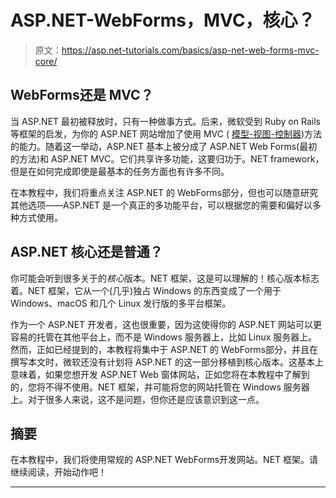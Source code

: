 # ASP.NET-WebForms，MVC，核心？

> 原文：<https://asp.net-tutorials.com/basics/asp-net-web-forms-mvc-core/>

## WebForms还是 MVC？

当 ASP.NET 最初被释放时，只有一种做事方式。后来，微软受到 Ruby on Rails 等框架的启发，为你的 ASP.NET 网站增加了使用 MVC ( [模型-视图-控制器](https://en.wikipedia.org/wiki/Model%E2%80%93view%E2%80%93controller))方法的能力。随着这一举动，ASP.NET 基本上被分成了 ASP.NET Web Forms(最初的方法)和 ASP.NET MVC。它们共享许多功能，这要归功于。NET framework，但是在如何完成即使是最基本的任务方面也有许多不同。

在本教程中，我们将重点关注 ASP.NET 的 WebForms部分，但也可以随意研究其他选项——ASP.NET 是一个真正的多功能平台，可以根据您的需要和偏好以多种方式使用。

## ASP.NET 核心还是普通？

你可能会听到很多关于的*核心*版本。NET 框架，这是可以理解的！核心版本标志着。NET 框架，它从一个(几乎)独占 Windows 的东西变成了一个用于 Windows、macOS 和几个 Linux 发行版的多平台框架。

作为一个 ASP.NET 开发者，这也很重要，因为这使得你的 ASP.NET 网站可以更容易的托管在其他平台上，而不是 Windows 服务器上，比如 Linux 服务器上。然而，正如已经提到的，本教程将集中于 ASP.NET 的 WebForms部分，并且在撰写本文时，微软还没有计划将 ASP.NET 的这一部分移植到核心版本。这基本上意味着，如果您想开发 ASP.NET Web 窗体网站，正如您将在本教程中了解到的，您将不得不使用。NET 框架，并可能将您的网站托管在 Windows 服务器上。对于很多人来说，这不是问题，但你还是应该意识到这一点。

<input type="hidden" name="IL_IN_ARTICLE">

## 摘要

在本教程中，我们将使用常规的 ASP.NET WebForms开发网站。NET 框架。请继续阅读，开始动作吧！

* * *